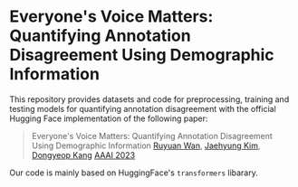 # Everyone's Voice Matters: Quantifying Annotation Disagreement Using Demographic Information
This repository provides datasets and code for preprocessing, training and testing models for quantifying annotation disagreement with the official Hugging Face implementation of the following paper:

> Everyone's Voice Matters: Quantifying Annotation Disagreement Using Demographic Information
> [Ruyuan Wan](https://ruyuanwan.github.io/), [Jaehyung Kim](https://sites.google.com/view/jaehyungkim), [Dongyeop Kang](https://dykang.github.io/) 
> [AAAI 2023](https://aaai.org/Conferences/AAAI-23/)

Our code is mainly based on HuggingFace's `transformers` libarary.
